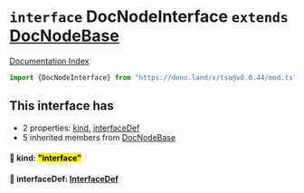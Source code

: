 # `interface` DocNodeInterface `extends` [DocNodeBase](../private.interface.DocNodeBase/README.md)

[Documentation Index](../README.md)

```ts
import {DocNodeInterface} from "https://deno.land/x/tsa@v0.0.44/mod.ts"
```

## This interface has

- 2 properties:
[kind](#-kind-interface),
[interfaceDef](#-interfacedef-interfacedef)
- 5 inherited members from [DocNodeBase](../private.interface.DocNodeBase/README.md)


#### 📄 kind: <mark>"interface"</mark>



#### 📄 interfaceDef: [InterfaceDef](../interface.InterfaceDef/README.md)



